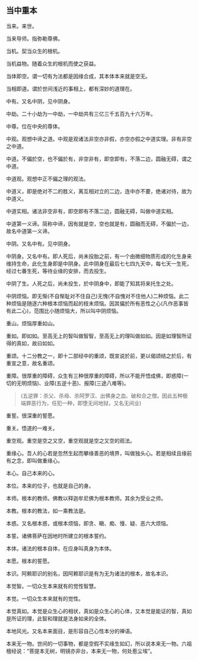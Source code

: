 ## 当中重本

当来。来世。

当来导师。指弥勒尊佛。

当机。契当众生的根机。

当机益物。随着众生的根机而使之获益。

当体即空。谓一切有为法都是因缘合成，其本体本来就是空无。

当相即道。谓於世间浅近的事相上，都有深妙的道理在。

中有。又名中阴，见中阴身。

中劫。二十小劫为一中劫，一中劫共有三亿三千五百九十六万年。

中尊。位在中央的尊体。

中观。观想中谛之道。中观是观诸法非空亦非假，亦空亦假之中道实理。非有非空之中道。

中道。不偏於空，也不偏於有，非空非有，即空即有，不落二边，圆融无碍，谓之中道。

中道观。观想中正不偏之理的观法。

中道义，即是绝对不二的胜义，离互相对立的二边，连中亦不要，绝诸对待，故为中道义。

中道实相。诸法非空非有，即空即有不落二边，圆融无碍，叫做中道实相。

中道第一义谛。简称中谛，因有就是空，空也就是有，圆融而无碍，不偏於一边，故名中道第一义谛。

中阴。又名中有。见中阴身。

中阴身。又名中有。即人死后，尚未投胎之前，有一个由微细物质形成的化生身来维持生命，此化生身即是中阴身。此中阴身在最后七七四九天中，每七天一生死，经过七番生死，等待业缘的安排，而去投生。

中阴了生。人死之后，尚未投生，於中阴身中，即能了知其将来托生之处。

中阴烦恼。即无惭(不自惭耻对不住自己)无愧(不自愧对不住他人)二种烦恼。此二种烦恼是随逐六种根本烦恼而起的枝末烦恼。因其偏於所有恶性之心(凡作恶事皆有此二心)，范围比小随烦恼大，所以叫中阴烦恼。

重山。烦恼厚重如山。

重如。即如如。至高无上的智叫做智智，至高无上的理叫做如如。因是如理智所证得的真如，故曰如如。

重颂。十二分教之一，即十二部经中的重颂，既宣说於前，更以偈颂结之於后，有重宣之意，故名重颂。

重障。很厚重的障碍，众生有三种很厚重的障碍，所以不能开悟成佛，即惑障(一切的无明烦恼)、业障(五逆十恶)、报障(三途八难等)。

>(五逆罪：杀父、杀母、杀阿罗汉、出佛身之血、破和合之僧。因此五种极端罪恶行为，任犯一种，即堕无间地狱，又名无间业)

重誓。很深重的誓愿。

重关。悟道的一难关。

重空观。重空是空之又空，重空观就是空之又空的观法。

重缘心。吾人的心若是忽然生起而攀缘善恶的境界，叫做独头心。若是相续且缘前有之念，即叫做重缘心。

本心。自己本来的心。

本位。本来的位子，也就是自己的身。

本师。根本的教师。佛教以释迦牟尼佛为根本教师。其余为受业之师。

本教。根本的教法，如一乘教法是。

本惑。又名根本惑，或根本烦恼，即贪、瞋、痴、慢、疑、恶六大烦恼。

本誓。诸佛菩萨在因地时所建立的根本誓约。

本体。诸法的根本自体，在应身叫真身为本体。

本愿。根本的誓愿。

本识。阿赖耶识的别名，因阿赖耶识是有为无为诸法的根本，故名本识。

本觉智。一切众生本来就有的觉性智慧。

本觉。一切众生本来就有的觉性。

本觉真如。本觉是众生心的相状，真如是众生心的心体，又本觉是能证的智，真如是所证的理，此智和理就是法身如来的全体。

本地风光。又名本来面目，是形容自己心性本分的禅语。

本来无一物。世间的一切事物，都是空假不实缘生如幻，所以说本来无一物。六祖檀经说：“菩提本无树，明镜亦非台，本来无一物，何处惹尘埃”。

